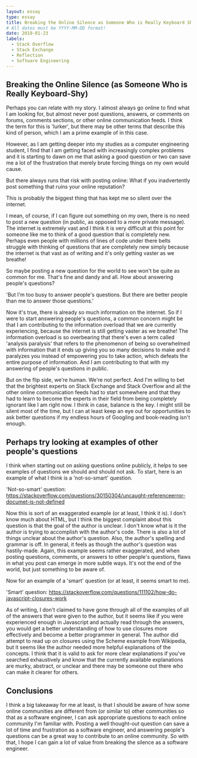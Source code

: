 ```yaml
---
layout: essay
type: essay
title: Breaking the Online Silence as Someone Who is Really Keyboard Shy
# All dates must be YYYY-MM-DD format!
date: 2019-01-23
labels:
  - Stack Overflow
  - Stack Exchange
  - Reflection
  - Software Engineering
---
```


## Breaking the Online Silence (as Someone Who is Really Keyboard-Shy)
Perhaps you can relate with my story.  I almost always go online to find what I am looking for, but almost never post questions, answers, or comments on forums, comments sections, or other online communication feeds.  I think the term for this is 'lurker', but there may be other terms that describe this kind of person, which I am a prime example of in this case.

However, as I am getting deeper into my studies as a computer engineering student, I find that I am getting faced with increasingly complex problems and it is starting to dawn on me that asking a good question or two can save me a lot of the frustration that merely brute forcing things on my own would cause.

But there always runs that risk with posting online:  What if you inadvertently post something that ruins your online reputation?

This is probably the biggest thing that has kept me so silent over the internet.

I mean, of course, if I can figure out something on my own, there is no need to post a new question (in public, as opposed to a more private message).  The internet is extremely vast and I think it is very difficult at this point for someone like me to think of a good question that is completely new.  Perhaps even people with millions of lines of code under there belts struggle with thinking of questions that are completely new simply because the internet is that vast as of writing and it's only getting vaster as we breathe!

So maybe posting a new question for the world to see won't be quite as common for me.  That's fine and dandy and all.  How about answering people's questions?

'But I'm too busy to answer people's questions.  But there are better people than me to answer those questions.'

Now it's true, there is already so much information on the internet.  So if I were to start answering people's questions, a common concern might be that I am contributing to the information overload that we are currently experiencing, because the internet is still getting vaster as we breathe!  The information overload is so overbearing that there's even a term called 'analysis paralysis' that refers to the phenomenon of being so overwhelmed with information that it ends up giving you so many decisions to make and it paralyzes you instead of empowering you to take action, which defeats the entire purpose of information.  And I am contributing to that with my answering of people's questions in public.

But on the flip side, we're human.  We're not perfect.  And I'm willing to bet that the brightest experts on Stack Exchange and Stack Overflow and all the other online communication feeds had to start somewhere and that they had to learn to become the experts in their field from being completely ignorant like I am right now.  I think in case, balance is the key.  I might still be silent most of the time, but I can at least keep an eye out for opportunities to ask better questions if my endless hours of Googling and book-reading isn't enough.

## Perhaps try looking at examples of other people's questions
I think when starting out on asking questions online publicly, it helps to see examples of questions we should and should not ask.  To start, here is an example of what I think is a 'not-so-smart' question.

'Not-so-smart' question:  https://stackoverflow.com/questions/30150304/uncaught-referenceerror-documet-is-not-defined

Now this is sort of an exaggerated example (or at least, I think it is).  I don't know much about HTML, but I think the biggest complaint about this question is that the goal of the author is unclear.  I don't know what is it the author is trying to accomplish with the author's code.  There is also a lot of things unclear about the author's question.  Also, the author's spelling and grammar is off.  In general, it feels as though the author's question was hastily-made.  Again, this example seems rather exaggerated, and when posting questions, comments, or answers to other people's questions, flaws in what you post can emerge in more subtle ways.  It's not the end of the world, but just something to be aware of.

Now for an example of a 'smart' question (or at least, it seems smart to me).

'Smart' question:  https://stackoverflow.com/questions/111102/how-do-javascript-closures-work

As of writing, I don't claimed to have gone through all of the examples of all of the answers that were given to the author, but it seems like if you were experienced enough in Javascript and actually read through the answers, you would get a better understanding of how to use closures more effectively and become a better programmer in general.  The author did attempt to read up on closures using the Scheme example from Wikipedia, but it seems like the author needed more helpful explanations of the concepts.  I think that it is valid to ask for more clear explanations if you've searched exhaustively and know that the currently available explanations are murky, abstract, or unclear and there may be someone out there who can make it clearer for others.

## Conclusions
I think a big takeaway for me at least, is that I should be aware of how some online communities are different from (or similar to) other communities so that as a software engineer, I can ask appropriate questions to each online community I'm familiar with.  Posting a well thought-out question can save a lot of time and frustration as a software engineer, and answering people's questions can be a great way to contribute to an online community.  So with that, I hope I can gain a lot of value from breaking the silence as a software engineer.
